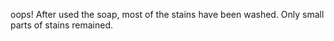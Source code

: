 oops! After used the soap, most of the stains have been washed. Only small parts
of stains remained.
